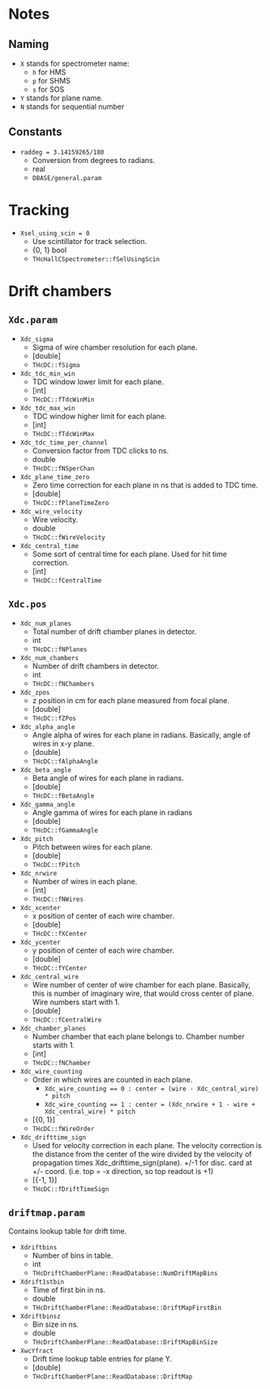 # Notes

## Naming

* `X` stands for spectrometer name:
  * `h` for HMS
  * `p` for SHMS
  * `s` for SOS
* `Y` stands for plane name.
* `N` stands for sequential number

## Constants

* `raddeg = 3.14159265/180`
  * Conversion from degrees to radians.
  * real
  * `DBASE/general.param`


# Tracking

* `Xsel_using_scin = 0`
  * Use scintillator for track selection.
  * {0, 1} bool
  * `THcHallCSpectrometer::fSelUsingScin`

# Drift chambers

## `Xdc.param`

* `Xdc_sigma`
  * Sigma of wire chamber resolution for each plane.
  * [double]
  * `THcDC::fSigma`
* `Xdc_tdc_min_win`
  * TDC window lower limit for each plane.
  * [int]
  * `THcDC::fTdcWinMin`
* `Xdc_tdc_max_win`
  * TDC window higher limit for each plane.
  * [int]
  * `THcDC::fTdcWinMax`
* `Xdc_tdc_time_per_channel`
  * Conversion factor from TDC clicks to ns.
  * double
  * `THcDC::fNSperChan`
* `Xdc_plane_time_zero`
  * Zero time correction for each plane in ns that is added to TDC time.
  * [double]
  * `THcDC::fPlaneTimeZero`
* `Xdc_wire_velocity`
  * Wire velocity.
  * double
  * `THcDC::fWireVelocity`
* `Xdc_central_time`
  * Some sort of central time for each plane. Used for hit time correction.
  * [int]
  * `THcDC::fCentralTime`

## `Xdc.pos`

* `Xdc_num_planes`
  * Total number of drift chamber planes in detector.
  * int
  * `THcDC::fNPlanes`
* `Xdc_num_chambers`
  * Number of drift chambers in detector.
  * int
  * `THcDC::fNChambers`
* `Xdc_zpos`
  * z position in cm for each plane measured from focal plane.
  * [double]
  * `THcDC::fZPos`
* `Xdc_alpha_angle`
  * Angle alpha of wires for each plane in radians. Basically, angle of wires
    in x-y plane.
  * [double]
  * `THcDC::fAlphaAngle`
* `Xdc_beta_angle`
  * Beta angle of wires for each plane in radians.
  * [double]
  * `THcDC::fBetaAngle`
* `Xdc_gamma_angle`
  * Angle gamma of wires for each plane in radians
  * [double]
  * `THcDC::fGammaAngle`
* `Xdc_pitch`
  * Pitch between wires for each plane.
  * [double]
  * `THcDC::fPitch`
* `Xdc_nrwire`
  * Number of wires in each plane.
  * [int]
  * `THcDC::fNWires`
* `Xdc_xcenter`
  * x position of center of each wire chamber.
  * [double]
  * `THcDC::fXCenter`
* `Xdc_ycenter`
  * y position of center of each wire chamber.
  * [double]
  * `THcDC::fYCenter`
* `Xdc_central_wire`
  * Wire number of center of wire chamber for each plane. Basically, this is
    number of imaginary wire, that would cross center of plane. Wire numbers
    start with 1.
  * [double]
  * `THcDC::fCentralWire`
* `Xdc_chamber_planes`
  * Number chamber that each plane belongs to. Chamber number starts with 1.
  * [int]
  * `THcDC::fNChamber`
* `Xdc_wire_counting`
  * Order in which wires are counted in each plane.
    * `Xdc_wire_counting == 0 : center = (wire - Xdc_central_wire) * pitch`
    * `Xdc_wire_counting == 1 : center = (Xdc_nrwire + 1 - wire + Xdc_central_wire) * pitch`
  * [{0, 1}]
  * `THcDC::fWireOrder`
* `Xdc_drifttime_sign`
  * Used for velocity correction in each plane. The velocity correction is the
    distance from the center of the wire divided by the velocity of propagation
    times Xdc_drifttime_sign(plane). +/-1 for disc. card at +/- coord. (i.e.
    top = -x direction, so top readout is +1)
  * [{-1, 1}]
  * `THcDC::fDriftTimeSign`

## `driftmap.param`

Contains lookup table for drift time.

* `Xdriftbins`
  * Number of bins in table.
  * int
  * `THcDriftChamberPlane::ReadDatabase::NumDriftMapBins`
* `Xdrift1stbin`
  * Time of first bin in ns.
  * double
  * `THcDriftChamberPlane::ReadDatabase::DriftMapFirstBin`
* `Xdriftbinsz`
  * Bin size in ns.
  * double
  * `THcDriftChamberPlane::ReadDatabase::DriftMapBinSize`
* `XwcYfract`
  * Drift time lookup table entries for plane Y.
  * [double]
  * `THcDriftChamberPlane::ReadDatabase::DriftMap`
